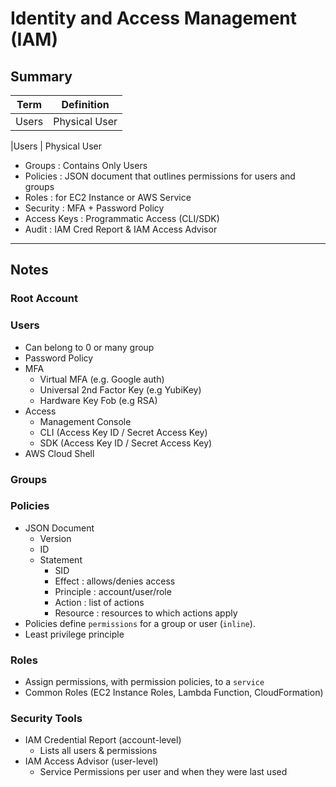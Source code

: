 # Identity and Access Management (IAM)
## Summary

| Term          | Definition          |
| ------------- |:-------------------:|
| Users         | Physical User       |

|Users | Physical User  
- Groups : Contains Only Users  
- Policies : JSON document that outlines permissions for users and groups  
- Roles : for EC2 Instance or AWS Service  
- Security : MFA + Password Policy  
- Access Keys : Programmatic Access (CLI/SDK)  
- Audit : IAM Cred Report & IAM Access Advisor  

---
## Notes

### Root Account
### Users
- Can belong to 0 or many group
- Password Policy
- MFA
  - Virtual MFA (e.g. Google auth)
  - Universal 2nd Factor Key (e.g YubiKey)
  - Hardware Key Fob (e.g RSA)
- Access
  - Management Console
  - CLI (Access Key ID / Secret Access Key)
  - SDK (Access Key ID / Secret Access Key)
- AWS Cloud Shell

### Groups
### Policies
- JSON Document
  - Version
  - ID
  - Statement
    - SID
    - Effect : allows/denies access
    - Principle : account/user/role
    - Action : list of actions
    - Resource : resources to which actions apply
- Policies define `permissions` for a group or user (`inline`). 
- Least privilege principle

### Roles
- Assign permissions, with permission policies, to a `service`
- Common Roles (EC2 Instance Roles, Lambda Function, CloudFormation)

### Security Tools
- IAM Credential Report (account-level)
  - Lists all users & permissions
- IAM Access Advisor (user-level)
  - Service Permissions per user and when they were last used